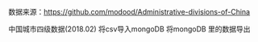 数据来源：https://github.com/modood/Administrative-divisions-of-China

中国城市四级数据(2018.02)
将csv导入mongoDB
将mongoDB 里的数据导出
